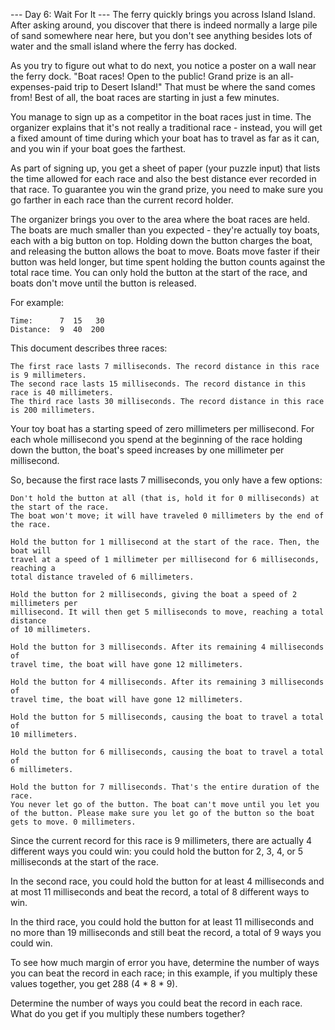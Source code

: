 --- Day 6: Wait For It ---
The ferry quickly brings you across Island Island. After asking around, you 
discover that there is indeed normally a large pile of sand somewhere near 
here, but you don't see anything besides lots of water and the small 
island where the ferry has docked.

As you try to figure out what to do next, you notice a poster on a wall near 
the ferry dock. "Boat races! Open to the public! Grand prize is an 
all-expenses-paid trip to Desert Island!" That must be where the sand comes 
from! Best of all, the boat races are starting in just a few minutes.

You manage to sign up as a competitor in the boat races just in time. The 
organizer explains that it's not really a traditional race - instead, 
you will get a fixed amount of time during which your boat has to travel 
as far as it can, and you win if your boat goes the farthest.

As part of signing up, you get a sheet of paper (your puzzle input) that 
lists the time allowed for each race and also the best distance ever 
recorded in that race. To guarantee you win the grand prize, you need to 
make sure you go farther in each race than the current record holder.

The organizer brings you over to the area where the boat races are held. 
The boats are much smaller than you expected - they're actually toy boats,
each with a big button on top. Holding down the button charges the boat, and 
releasing the button allows the boat to move. Boats move faster if their 
button was held longer, but time spent holding the button counts against the 
total race time. You can only hold the button at the start of the race, 
and boats don't move until the button is released.

For example:

    Time:      7  15   30
    Distance:  9  40  200

This document describes three races:

    The first race lasts 7 milliseconds. The record distance in this race is 9 millimeters.
    The second race lasts 15 milliseconds. The record distance in this race is 40 millimeters.
    The third race lasts 30 milliseconds. The record distance in this race is 200 millimeters.

Your toy boat has a starting speed of zero millimeters per millisecond. For 
each whole millisecond you spend at the beginning of the race holding down the
button, the boat's speed increases by one millimeter per millisecond.

So, because the first race lasts 7 milliseconds, you only have a few options:

    Don't hold the button at all (that is, hold it for 0 milliseconds) at the start of the race. 
    The boat won't move; it will have traveled 0 millimeters by the end of the race.

    Hold the button for 1 millisecond at the start of the race. Then, the boat will 
    travel at a speed of 1 millimeter per millisecond for 6 milliseconds, reaching a 
    total distance traveled of 6 millimeters.

    Hold the button for 2 milliseconds, giving the boat a speed of 2 millimeters per 
    millisecond. It will then get 5 milliseconds to move, reaching a total distance 
    of 10 millimeters.

    Hold the button for 3 milliseconds. After its remaining 4 milliseconds of 
    travel time, the boat will have gone 12 millimeters.

    Hold the button for 4 milliseconds. After its remaining 3 milliseconds of 
    travel time, the boat will have gone 12 millimeters.

    Hold the button for 5 milliseconds, causing the boat to travel a total of 
    10 millimeters.

    Hold the button for 6 milliseconds, causing the boat to travel a total of 
    6 millimeters.

    Hold the button for 7 milliseconds. That's the entire duration of the race. 
    You never let go of the button. The boat can't move until you let you of the button. Please make sure you let go of the button so the boat gets to move. 0 millimeters.

Since the current record for this race is 9 millimeters, there are actually 4 different ways you could win: you could hold the button for 2, 3, 4, or 5 milliseconds at the start of the race.

In the second race, you could hold the button for at least 4 milliseconds and at most 
11 milliseconds and beat the record, a total of 8 different ways to win.

In the third race, you could hold the button for at least 11 milliseconds and no more 
than 19 milliseconds and still beat the record, a total of 9 ways you could win.

To see how much margin of error you have, determine the number of ways you can beat 
the record in each race; in this example, if you multiply these values together, 
you get 288 (4 * 8 * 9).

Determine the number of ways you could beat the record in each race. What do you 
get if you multiply these numbers together?